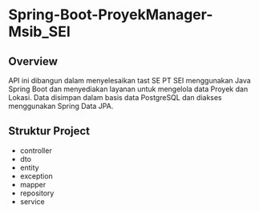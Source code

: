 # Spring-Boot-ProyekManager-Msib_SEI

## Overview
API ini dibangun dalam menyelesaikan tast SE PT SEI menggunakan Java Spring Boot dan menyediakan layanan untuk mengelola data Proyek dan Lokasi. Data disimpan dalam basis data PostgreSQL dan diakses menggunakan Spring Data JPA.

## Struktur Project
- controller
- dto
- entity
- exception
- mapper
- repository
- service